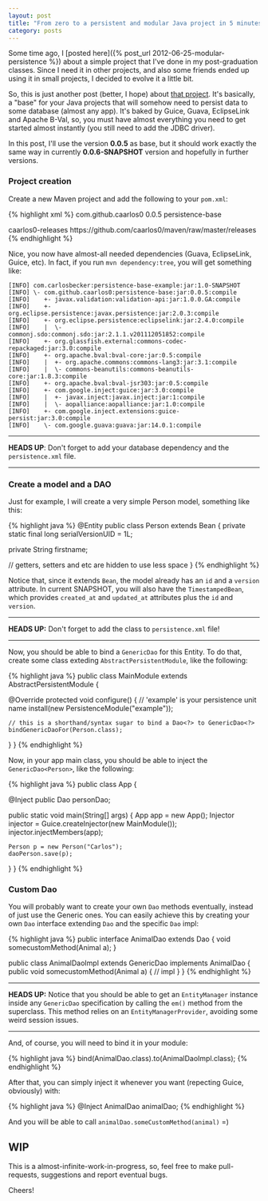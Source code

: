 ```yaml
---
layout: post
title: "From zero to a persistent and modular Java project in 5 minutes"
category: posts
---
```


Some time ago, I [posted here]({% post_url 2012-06-25-modular-persistence %}) about
a simple project that I've done in my post-graduation classes. Since I need it
in other projects, and also some friends ended up using it in small projects, I
decided to evolve it a little bit.

So, this is just another post (better, I hope) about [that project][1].
It's basically, a "base" for your Java projects that will somehow need to
persist data to some database (almost any app). It's baked by Guice, Guava,
EclipseLink and Apache B-Val, so, you must have almost everything you need
to get started almost instantly (you still need to add the JDBC driver).

In this post, I'll use the version **0.0.5** as base, but it should work
exactly the same way in currently **0.0.6-SNAPSHOT** version and hopefully
in further versions.

### Project creation

Create a new Maven project and add the following to your `pom.xml`:

{% highlight xml %}
<dependencies>
    <dependency>
      <groupId>com.github.caarlos0</groupId>
      <version>0.0.5</version>
      <artifactId>persistence-base</artifactId>
    </dependency>
  </dependencies>

  <repositories>
    <repository>
      <id>caarlos0-releases</id>
      <url>https://github.com/caarlos0/maven/raw/master/releases</url>
    </repository>
  </repositories>
{% endhighlight %}

Nice, you now have almost-all needed dependencies (Guava, EclipseLink, Guice,
etc). In fact, if you run `mvn dependency:tree`, you will get something like:

    [INFO] com.carlosbecker:persistence-base-example:jar:1.0-SNAPSHOT
    [INFO] \- com.github.caarlos0:persistence-base:jar:0.0.5:compile
    [INFO]    +- javax.validation:validation-api:jar:1.0.0.GA:compile
    [INFO]    +- org.eclipse.persistence:javax.persistence:jar:2.0.3:compile
    [INFO]    +- org.eclipse.persistence:eclipselink:jar:2.4.0:compile
    [INFO]    |  \- commonj.sdo:commonj.sdo:jar:2.1.1.v201112051852:compile
    [INFO]    +- org.glassfish.external:commons-codec-repackaged:jar:3.0:compile
    [INFO]    +- org.apache.bval:bval-core:jar:0.5:compile
    [INFO]    |  +- org.apache.commons:commons-lang3:jar:3.1:compile
    [INFO]    |  \- commons-beanutils:commons-beanutils-core:jar:1.8.3:compile
    [INFO]    +- org.apache.bval:bval-jsr303:jar:0.5:compile
    [INFO]    +- com.google.inject:guice:jar:3.0:compile
    [INFO]    |  +- javax.inject:javax.inject:jar:1:compile
    [INFO]    |  \- aopalliance:aopalliance:jar:1.0:compile
    [INFO]    +- com.google.inject.extensions:guice-persist:jar:3.0:compile
    [INFO]    \- com.google.guava:guava:jar:14.0.1:compile

---

**HEADS UP**: Don't forget to add your database dependency and the
`persistence.xml` file.

---

### Create a model and a DAO

Just for example, I will create a very simple Person model, something like this:

{% highlight java %}
@Entity
public class Person extends Bean {
  private static final long serialVersionUID = 1L;

  private String firstname;

  // getters, setters and etc are hidden to use less space
}
{% endhighlight %}

Notice that, since it extends `Bean`, the model already has an `id` and a
`version` attribute. In current SNAPSHOT, you will also have the
`TimestampedBean`, which provides `created_at` and `updated_at` attributes plus
the `id` and `version`.

---

**HEADS UP:** Don't forget to add the class to `persistence.xml` file!

---

Now, you should be able to bind a `GenericDao` for this Entity. To do that,
create some class exteding `AbstractPersistentModule`, like the following:

{% highlight java %}
public class MainModule extends AbstractPersistentModule {

  @Override
  protected void configure() {
    // 'example' is your persistence unit name
    install(new PersistenceModule("example"));

    // this is a shorthand/syntax sugar to bind a Dao<?> to GenericDao<?>
    bindGenericDaoFor(Person.class);
  }
}
{% endhighlight %}

Now, in your app main class, you should be able to inject the
`GenericDao<Person>`, like the following:

{% highlight java %}
public class App {

  @Inject
  public Dao<Person> personDao;

  public static void main(String[] args) {
    App app = new App();
    Injector injector = Guice.createInjector(new MainModule());
    injector.injectMembers(app);

    Person p = new Person("Carlos");
    daoPerson.save(p);
  }
}
{% endhighlight %}

### Custom Dao

You will probably want to create your own `Dao` methods eventually, instead of
just use the Generic ones. You can easily achieve this by creating your own
`Dao` interface extending `Dao` and the specific `Dao` impl:

{% highlight java %}
public interface AnimalDao extends Dao<Animal> {
  void somecustomMethod(Animal a);
}

public class AnimalDaoImpl extends GenericDao<Animal> implements AnimalDao {
  public void somecustomMethod(Animal a) {
    // impl
  }
}
{% endhighlight %}

---

**HEADS UP:** Notice that you should be able to get an `EntityManager`
instance inside any `GenericDao` specification by calling the `em()` method
from the superclass. This method relies on an `EntityManagerProvider`, avoiding
some weird session issues.

---

And, of course, you will need to bind it in your module:

{% highlight java %}
bind(AnimalDao.class).to(AnimalDaoImpl.class);
{% endhighlight %}

After that, you can simply inject it whenever you want (repecting Guice,
obviously) with:

{% highlight java %}
@Inject AnimalDao animalDao;
{% endhighlight %}

And you will be able to call `animalDao.someCustomMethod(animal)` =)

## WIP

This is a almost-infinite-work-in-progress, so, feel free to make pull-requests,
suggestions and report eventual bugs.


Cheers!

[1]: https://github.com/caarlos0/persistence-base
